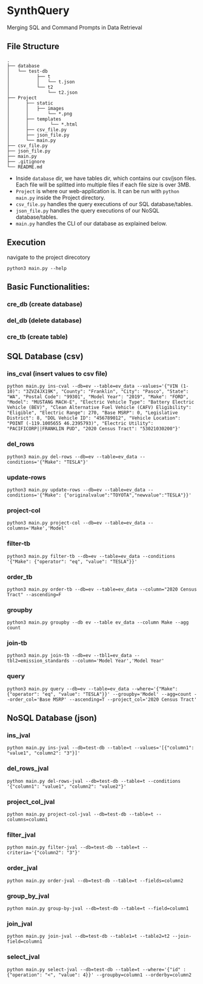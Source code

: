 # SynthQuery
Merging SQL and Command Prompts in Data Retrieval

## File Structure
```
.
├── database
│   └── test-db
│          ├── t
│          │   └── t.json
│          └── t2
│              └── t2.json
├── Project
│      ├── static
│      │   ├── images
│      │       └── *.png
│      ├── templates
│      │        └── *.html
│      ├── csv_file.py
│      ├── json_file.py
│      └── main.py
├── csv_file.py
├── json_file.py
├── main.py
├── .gitignore
└── README.md
```
- Inside `database` dir, we have tables dir, which contains our csv/json files. Each file will be splitted into multiple files if each file size is over 3MB.
- `Project` is where our web-application is. It can be run with `python main.py` inside the Project directory.
- `csv_file.py` handles the query executions of our SQL database/tables.
- `json_file.py` handles the query executions of our NoSQL database/tables.
- `main.py` handles the CLI of our database as explained below.

## Execution
navigate to the project direcotory
```
python3 main.py --help 
```

## Basic Functionalities:
### cre_db (create database)
### del_db (delete database)
### cre_tb (create table)

## SQL Database (csv)
### ins_cval (insert values to csv file)
    python main.py ins-cval --db=ev --table=ev_data --values='{"VIN (1-10)": "3ZVZ4JX19K", "County": "Franklin", "City": "Pasco", "State": "WA", "Postal Code": "99301", "Model Year": "2019", "Make": "FORD", "Model": "MUSTANG MACH-E", "Electric Vehicle Type": "Battery Electric Vehicle (BEV)", "Clean Alternative Fuel Vehicle (CAFV) Eligibility": "Eligible", "Electric Range": 270, "Base MSRP": 0, "Legislative District": 8, "DOL Vehicle ID": "456789012", "Vehicle Location": "POINT (-119.1005655 46.2395793)", "Electric Utility": "PACIFICORP||FRANKLIN PUD", "2020 Census Tract": "53021030200"}'
### del_rows
    python3 main.py del-rows --db=ev --table=ev_data --conditions='{"Make": "TESLA"}'
### update-rows
    python3 main.py update-rows --db=ev --table=ev_data --conditions='{"Make": {"originalvalue":"TOYOTA","newvalue":"TESLA"}}'
### project-col
    python3 main.py project-col --db=ev --table=ev_data --columns='Make','Model'
### filter-tb
    python3 main.py filter-tb --db=ev --table=ev_data --conditions '{"Make": {"operator": "eq", "value": "TESLA"}}'
### order_tb
    python3 main.py order-tb --db=ev --table=ev_data --column="2020 Census Tract" --ascending=F
### groupby
    python3 main.py groupby --db ev --table ev_data --column Make --agg count
### join-tb
    python3 main.py join-tb --db=ev --tbl1=ev_data --tbl2=emission_standards --column='Model Year','Model Year'
### query
    python3 main.py query --db=ev --table=ev_data --where='{"Make": {"operator": "eq", "value": "TESLA"}}' --groupby='Model' --agg=count --order_col='Base MSRP' --ascending=T --project_col='2020 Census Tract'


## NoSQL Database (json)
### ins_jval
    python main.py ins-jval --db=test-db --table=t --values='[{"column1": "value1", "column2": "3"}]'
### del_rows_jval
    python main.py del-rows-jval --db=test-db --table=t --conditions '{"column1": "value1", "column2": "value2"}'
### project_col_jval
    python main.py project-col-jval --db=test-db --table=t --columns=column1
### filter_jval
    python main.py filter-jval --db=test-db --table=t --criteria='{"column2": "3"}'
### order_jval
    python main.py order-jval --db=test-db --table=t --fields=column2
### group_by_jval
    python main.py group-by-jval --db=test-db --table=t --field=column1
### join_jval
    python main.py join-jval --db=test-db --table1=t --table2=t2 --join-field=column1
### select_jval
    python main.py select-jval --db=test-db --table=t --where='{"id" : {"operation": "<", "value": 4}}' --groupby=column1 --orderby=column2
